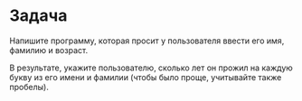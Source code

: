 # Задача
Напишите программу, которая просит у пользователя ввести его имя, фамилию 
и возраст. 

В результате, укажите пользователю, сколько лет он прожил на каждую
букву из его имени и фамилии (чтобы было проще, учитывайте также пробелы).
